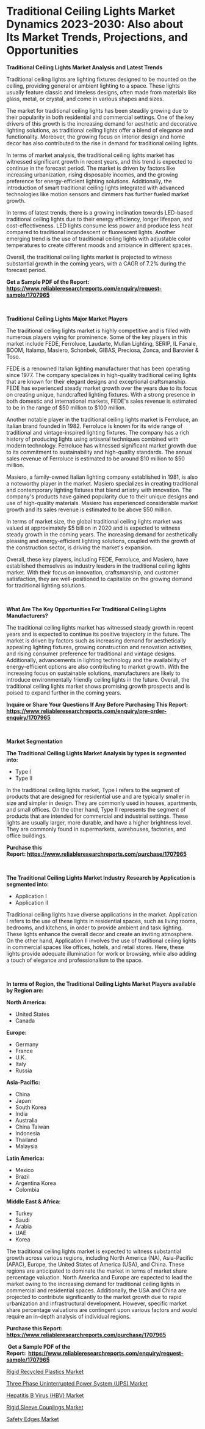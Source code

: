 <p><h1>Traditional Ceiling Lights Market Dynamics 2023-2030: Also about Its Market Trends, Projections, and Opportunities</h1></p><p><strong>Traditional Ceiling Lights Market Analysis and Latest Trends</strong></p>
<p><p>Traditional ceiling lights are lighting fixtures designed to be mounted on the ceiling, providing general or ambient lighting to a space. These lights usually feature classic and timeless designs, often made from materials like glass, metal, or crystal, and come in various shapes and sizes.</p><p>The market for traditional ceiling lights has been steadily growing due to their popularity in both residential and commercial settings. One of the key drivers of this growth is the increasing demand for aesthetic and decorative lighting solutions, as traditional ceiling lights offer a blend of elegance and functionality. Moreover, the growing focus on interior design and home decor has also contributed to the rise in demand for traditional ceiling lights.</p><p>In terms of market analysis, the traditional ceiling lights market has witnessed significant growth in recent years, and this trend is expected to continue in the forecast period. The market is driven by factors like increasing urbanization, rising disposable incomes, and the growing preference for energy-efficient lighting solutions. Additionally, the introduction of smart traditional ceiling lights integrated with advanced technologies like motion sensors and dimmers has further fueled market growth.</p><p>In terms of latest trends, there is a growing inclination towards LED-based traditional ceiling lights due to their energy efficiency, longer lifespan, and cost-effectiveness. LED lights consume less power and produce less heat compared to traditional incandescent or fluorescent lights. Another emerging trend is the use of traditional ceiling lights with adjustable color temperatures to create different moods and ambiance in different spaces.</p><p>Overall, the traditional ceiling lights market is projected to witness substantial growth in the coming years, with a CAGR of 7.2% during the forecast period.</p></p>
<p><strong>Get a Sample PDF of the Report:&nbsp; <a href="https://www.reliableresearchreports.com/enquiry/request-sample/1707965">https://www.reliableresearchreports.com/enquiry/request-sample/1707965</a></strong></p>
<p>&nbsp;</p>
<p><strong>Traditional Ceiling Lights Major Market Players</strong></p>
<p><p>The traditional ceiling lights market is highly competitive and is filled with numerous players vying for prominence. Some of the key players in this market include FEDE, Ferroluce, Laudarte, Mullan Lighting, SERIP, IL Fanale, BOOM, Italamp, Masiero, Schonbek, GIBAS, Preciosa, Zonca, and Barovier & Toso.</p><p>FEDE is a renowned Italian lighting manufacturer that has been operating since 1977. The company specializes in high-quality traditional ceiling lights that are known for their elegant designs and exceptional craftsmanship. FEDE has experienced steady market growth over the years due to its focus on creating unique, handcrafted lighting fixtures. With a strong presence in both domestic and international markets, FEDE's sales revenue is estimated to be in the range of $50 million to $100 million.</p><p>Another notable player in the traditional ceiling lights market is Ferroluce, an Italian brand founded in 1982. Ferroluce is known for its wide range of traditional and vintage-inspired lighting fixtures. The company has a rich history of producing lights using artisanal techniques combined with modern technology. Ferroluce has witnessed significant market growth due to its commitment to sustainability and high-quality standards. The annual sales revenue of Ferroluce is estimated to be around $10 million to $50 million.</p><p>Masiero, a family-owned Italian lighting company established in 1981, is also a noteworthy player in the market. Masiero specializes in creating traditional and contemporary lighting fixtures that blend artistry with innovation. The company's products have gained popularity due to their unique designs and use of high-quality materials. Masiero has experienced considerable market growth and its sales revenue is estimated to be above $50 million.</p><p>In terms of market size, the global traditional ceiling lights market was valued at approximately $5 billion in 2020 and is expected to witness steady growth in the coming years. The increasing demand for aesthetically pleasing and energy-efficient lighting solutions, coupled with the growth of the construction sector, is driving the market's expansion.</p><p>Overall, these key players, including FEDE, Ferroluce, and Masiero, have established themselves as industry leaders in the traditional ceiling lights market. With their focus on innovation, craftsmanship, and customer satisfaction, they are well-positioned to capitalize on the growing demand for traditional lighting solutions.</p></p>
<p>&nbsp;</p>
<p><strong>What Are The Key Opportunities For Traditional Ceiling Lights Manufacturers?</strong></p>
<p><p>The traditional ceiling lights market has witnessed steady growth in recent years and is expected to continue its positive trajectory in the future. The market is driven by factors such as increasing demand for aesthetically appealing lighting fixtures, growing construction and renovation activities, and rising consumer preference for traditional and vintage designs. Additionally, advancements in lighting technology and the availability of energy-efficient options are also contributing to market growth. With the increasing focus on sustainable solutions, manufacturers are likely to introduce environmentally friendly ceiling lights in the future. Overall, the traditional ceiling lights market shows promising growth prospects and is poised to expand further in the coming years.</p></p>
<p><strong>Inquire or Share Your Questions If Any Before Purchasing This Report: <a href="https://www.reliableresearchreports.com/enquiry/pre-order-enquiry/1707965">https://www.reliableresearchreports.com/enquiry/pre-order-enquiry/1707965</a></strong></p>
<p>&nbsp;</p>
<p><strong>Market Segmentation</strong></p>
<p><strong>The Traditional Ceiling Lights Market Analysis by types is segmented into:</strong></p>
<p><ul><li>Type I</li><li>Type II</li></ul></p>
<p><p>In the traditional ceiling lights market, Type I refers to the segment of products that are designed for residential use and are typically smaller in size and simpler in design. They are commonly used in houses, apartments, and small offices. On the other hand, Type II represents the segment of products that are intended for commercial and industrial settings. These lights are usually larger, more durable, and have a higher brightness level. They are commonly found in supermarkets, warehouses, factories, and office buildings.</p></p>
<p><strong>Purchase this Report:&nbsp;<a href="https://www.reliableresearchreports.com/purchase/1707965">https://www.reliableresearchreports.com/purchase/1707965</a></strong></p>
<p>&nbsp;</p>
<p><strong>The Traditional Ceiling Lights Market Industry Research by Application is segmented into:</strong></p>
<p><ul><li>Application I</li><li>Application II</li></ul></p>
<p><p>Traditional ceiling lights have diverse applications in the market. Application I refers to the use of these lights in residential spaces, such as living rooms, bedrooms, and kitchens, in order to provide ambient and task lighting. These lights enhance the overall decor and create an inviting atmosphere. On the other hand, Application II involves the use of traditional ceiling lights in commercial spaces like offices, hotels, and retail stores. Here, these lights provide adequate illumination for work or browsing, while also adding a touch of elegance and professionalism to the space.</p></p>
<p>&nbsp;</p>
<p><strong>In terms of Region, the Traditional Ceiling Lights Market Players available by Region are:</strong></p>
<p>
    <p> <strong> North America: </strong>
        <ul>
            <li>United States</li>
            <li>Canada</li>
        </ul>
        </p> 
    <p> <strong> Europe: </strong>
        <ul>
            <li>Germany</li>
            <li>France</li>
            <li>U.K.</li>
            <li>Italy</li>
            <li>Russia</li>
        </ul>
        </p> 
    <p> <strong> Asia-Pacific: </strong>
        <ul>
            <li>China</li>
            <li>Japan</li>
            <li>South Korea</li>
            <li>India</li>
            <li>Australia</li>
            <li>China Taiwan</li>
            <li>Indonesia</li>
            <li>Thailand</li>
            <li>Malaysia</li>
        </ul>
        </p> 
    <p> <strong> Latin America: </strong>
        <ul>
            <li>Mexico</li>
            <li>Brazil</li>
            <li>Argentina Korea</li>
            <li>Colombia</li>
        </ul>
        </p> 
    <p> <strong> Middle East & Africa: </strong>
        <ul>
            <li>Turkey</li>
            <li>Saudi</li>
            <li>Arabia</li>
            <li>UAE</li>
            <li>Korea</li>
        </ul>
    </p>
    </p>
<p><p>The traditional ceiling lights market is expected to witness substantial growth across various regions, including North America (NA), Asia-Pacific (APAC), Europe, the United States of America (USA), and China. These regions are anticipated to dominate the market in terms of market share percentage valuation. North America and Europe are expected to lead the market owing to the increasing demand for traditional ceiling lights in commercial and residential spaces. Additionally, the USA and China are projected to contribute significantly to the market growth due to rapid urbanization and infrastructural development. However, specific market share percentage valuations are contingent upon various factors and would require an in-depth analysis of individual regions.</p></p>
<p><strong>Purchase this Report: <a href="https://www.reliableresearchreports.com/purchase/1707965">https://www.reliableresearchreports.com/purchase/1707965</a></strong></p>
<p>&nbsp;<strong>Get a Sample PDF of the Report:&nbsp;&nbsp;<a href="https://www.reliableresearchreports.com/enquiry/request-sample/1707965">https://www.reliableresearchreports.com/enquiry/request-sample/1707965</a></strong></p>
<p><strong></strong></p>
<p><p><a href="https://medium.com/@kevinbarnes75/rigid-recycled-plastics-market-trends-and-market-analysis-forecasted-for-period-2023-2030-9f98811c121f">Rigid Recycled Plastics Market</a></p><p><a href="https://github.com/merzlyukov93/Market-Research-Report-List-1/blob/main/three-phase-uninterrupted-power-system-ups-market.md">Three Phase Uninterrupted Power System (UPS) Market</a></p><p><a href="https://www.linkedin.com/pulse/hepatitis-b-virus-hbv-market-size-share-amp-trends-analysis-5egef/">Hepatitis B Virus (HBV) Market</a></p><p><a href="https://medium.com/@santosh.reportprime/rigid-sleeve-couplings-market-size-market-outlook-and-market-forecast-2023-to-2030-311bc7eef018">Rigid Sleeve Couplings Market</a></p><p><a href="https://github.com/sofyaavrova/Market-Research-Report-List-1/blob/main/safety-edges-market.md">Safety Edges Market</a></p></p>